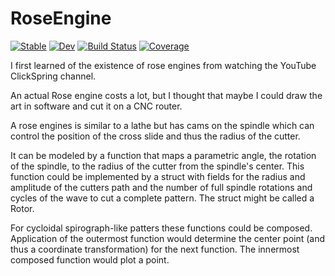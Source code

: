 # RoseEngine

[![Stable](https://img.shields.io/badge/docs-stable-blue.svg)](https://MarkNahabedian.github.io/RoseEngine.jl/stable/)
[![Dev](https://img.shields.io/badge/docs-dev-blue.svg)](https://MarkNahabedian.github.io/RoseEngine.jl/dev/)
[![Build Status](https://github.com/MarkNahabedian/RoseEngine.jl/actions/workflows/CI.yml/badge.svg?branch=main)](https://github.com/MarkNahabedian/RoseEngine.jl/actions/workflows/CI.yml?query=branch%3Amain)
[![Coverage](https://codecov.io/gh/MarkNahabedian/RoseEngine.jl/branch/main/graph/badge.svg)](https://codecov.io/gh/MarkNahabedian/RoseEngine.jl)


I first learned of the existence of rose engines from watching the
YouTube ClickSpring channel.

An actual Rose engine costs a lot, but I thought that maybe I could
draw the art in software and cut it on a CNC router.

A rose engines is similar to a lathe but has cams on the spindle which
can control the position of the cross slide and thus the radius of the
cutter.

It can be modeled by a function that maps a parametric angle, the
rotation of the spindle, to the radius of the cutter from the
spindle's center.  This function could be implemented by a struct with
fields for the radius and amplitude of the cutters path and the number
of full spindle rotations and cycles of the wave to cut a complete
pattern.  The struct might be called a Rotor.

For cycloidal spirograph-like patters these functions could be
composed.  Application of the outermost function would determine the
center point (and thus a coordinate transformation) for the next
function.  The innermost composed function would plot a point.

